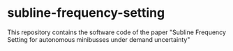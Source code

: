 # subline-frequency-setting
This repository contains the software code of the paper "Subline Frequency Setting for autonomous minibusses under demand uncertainty"
